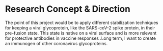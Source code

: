 

# Research Concept & Direction

The point of this project would be to apply different stabilization techniques for keeping a viral glycoprotein, like the SARS-coV-2 spike protein, in their pre-fusion state. This state is native on a viral surface and is more relevant for protective antibodies in vaccine responses .Long term, I want to create an immunogen of other coronavirus glycoproteins. 

